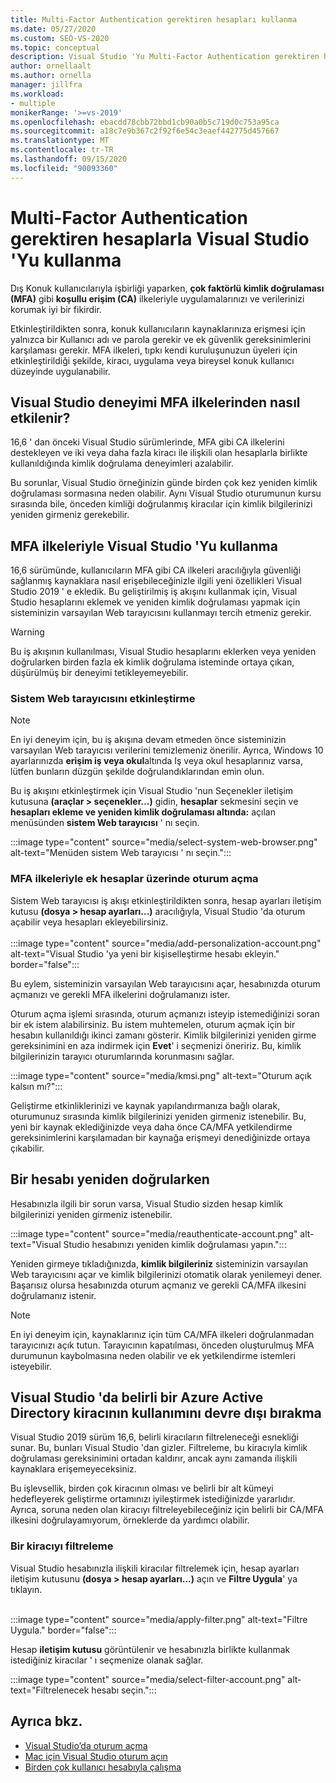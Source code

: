 ```yaml
---
title: Multi-Factor Authentication gerektiren hesapları kullanma
ms.date: 05/27/2020
ms.custom: SEO-VS-2020
ms.topic: conceptual
description: Visual Studio 'Yu Multi-Factor Authentication gerektiren hesaplarla nasıl kullanacağınızı öğrenin.
author: ornellaalt
ms.author: ornella
manager: jillfra
ms.workload:
- multiple
monikerRange: '>=vs-2019'
ms.openlocfilehash: ebacdd78cbb72bbd1cb90a0b5c719d0c753a95ca
ms.sourcegitcommit: a18c7e9b367c2f92f6e54c3eaef442775d457667
ms.translationtype: MT
ms.contentlocale: tr-TR
ms.lasthandoff: 09/15/2020
ms.locfileid: "90093360"
---
```

# <a name="how-to-use-visual-studio-with-accounts-that-require-multi-factor-authentication"></a>Multi-Factor Authentication gerektiren hesaplarla Visual Studio 'Yu kullanma

Dış Konuk kullanıcılarıyla işbirliği yaparken, **çok faktörlü kimlik doğrulaması (MFA)** gibi **koşullu erişim (CA)** ilkeleriyle uygulamalarınızı ve verilerinizi korumak iyi bir fikirdir.  

Etkinleştirildikten sonra, konuk kullanıcıların kaynaklarınıza erişmesi için yalnızca bir Kullanıcı adı ve parola gerekir ve ek güvenlik gereksinimlerini karşılaması gerekir. MFA ilkeleri, tıpkı kendi kuruluşunuzun üyeleri için etkinleştirildiği şekilde, kiracı, uygulama veya bireysel konuk kullanıcı düzeyinde uygulanabilir. 

## <a name="how-is-the-visual-studio-experience-affected-by-mfa-policies"></a>Visual Studio deneyimi MFA ilkelerinden nasıl etkilenir?
16,6 ' dan önceki Visual Studio sürümlerinde, MFA gibi CA ilkelerini destekleyen ve iki veya daha fazla kiracı ile ilişkili olan hesaplarla birlikte kullanıldığında kimlik doğrulama deneyimleri azalabilir.

Bu sorunlar, Visual Studio örneğinizin günde birden çok kez yeniden kimlik doğrulaması sormasına neden olabilir. Aynı Visual Studio oturumunun kursu sırasında bile, önceden kimliği doğrulanmış kiracılar için kimlik bilgilerinizi yeniden girmeniz gerekebilir.

## <a name="using-visual-studio-with-mfa-policies"></a>MFA ilkeleriyle Visual Studio 'Yu kullanma
16,6 sürümünde, kullanıcıların MFA gibi CA ilkeleri aracılığıyla güvenliği sağlanmış kaynaklara nasıl erişebileceğinizle ilgili yeni özellikleri Visual Studio 2019 ' e ekledik. Bu geliştirilmiş iş akışını kullanmak için, Visual Studio hesaplarını eklemek ve yeniden kimlik doğrulaması yapmak için sisteminizin varsayılan Web tarayıcısını kullanmayı tercih etmeniz gerekir.  

> [!WARNING]
> Bu iş akışının kullanılması, Visual Studio hesaplarını eklerken veya yeniden doğrularken birden fazla ek kimlik doğrulama isteminde ortaya çıkan, düşürülmüş bir deneyimi tetikleyemeyebilir. 

### <a name="enabling-system-web-browser"></a>Sistem Web tarayıcısını etkinleştirme

> [!NOTE] 
> En iyi deneyim için, bu iş akışına devam etmeden önce sisteminizin varsayılan Web tarayıcısı verilerini temizlemeniz önerilir. Ayrıca, Windows 10 ayarlarınızda **erişim iş veya okul**altında Iş veya okul hesaplarınız varsa, lütfen bunların düzgün şekilde doğrulandıklarından emin olun.

Bu iş akışını etkinleştirmek için Visual Studio 'nun Seçenekler iletişim kutusuna **(araçlar > seçenekler...)** gidin, **hesaplar** sekmesini seçin ve **hesapları ekleme ve yeniden kimlik doğrulaması altında:** açılan menüsünden **sistem Web tarayıcısı** ' nı seçin. 

:::image type="content" source="media/select-system-web-browser.png" alt-text="Menüden sistem Web tarayıcısı ' nı seçin.":::

### <a name="sign-into-additional-accounts-with-mfapolicies"></a>MFA ilkeleriyle ek hesaplar üzerinde oturum açma 
Sistem Web tarayıcısı iş akışı etkinleştirildikten sonra, hesap ayarları iletişim kutusu **(dosya > hesap ayarları...)** aracılığıyla, Visual Studio 'da oturum açabilir veya hesapları ekleyebilirsiniz.   
</br>
:::image type="content" source="media/add-personalization-account.png" alt-text="Visual Studio 'ya yeni bir kişiselleştirme hesabı ekleyin." border="false":::

Bu eylem, sisteminizin varsayılan Web tarayıcısını açar, hesabınızda oturum açmanızı ve gerekli MFA ilkelerini doğrulamanızı ister.

Oturum açma işlemi sırasında, oturum açmanızı isteyip istemediğinizi soran bir ek istem alabilirsiniz. Bu istem muhtemelen, oturum açmak için bir hesabın kullanıldığı ikinci zamanı gösterir. Kimlik bilgilerinizi yeniden girme gereksinimini en aza indirmek için **Evet**' i seçmenizi öneririz. Bu, kimlik bilgilerinizin tarayıcı oturumlarında korunmasını sağlar.

:::image type="content" source="media/kmsi.png" alt-text="Oturum açık kalsın mı?":::

Geliştirme etkinliklerinizi ve kaynak yapılandırmanıza bağlı olarak, oturumunuz sırasında kimlik bilgilerinizi yeniden girmeniz istenebilir. Bu, yeni bir kaynak eklediğinizde veya daha önce CA/MFA yetkilendirme gereksinimlerini karşılamadan bir kaynağa erişmeyi denediğinizde ortaya çıkabilir.

## <a name="reauthenticating-an-account"></a>Bir hesabı yeniden doğrularken  
Hesabınızla ilgili bir sorun varsa, Visual Studio sizden hesap kimlik bilgilerinizi yeniden girmeniz istenebilir.  

:::image type="content" source="media/reauthenticate-account.png" alt-text="Visual Studio hesabınızı yeniden kimlik doğrulaması yapın.":::

Yeniden girmeye tıkladığınızda, **kimlik bilgileriniz** sisteminizin varsayılan Web tarayıcısını açar ve kimlik bilgilerinizi otomatik olarak yenilemeyi dener. Başarısız olursa hesabınızda oturum açmanız ve gerekli CA/MFA ilkesini doğrulamanız istenir.

> [!NOTE] 
> En iyi deneyim için, kaynaklarınız için tüm CA/MFA ilkeleri doğrulanmadan tarayıcınızı açık tutun. Tarayıcının kapatılması, önceden oluşturulmuş MFA durumunun kaybolmasına neden olabilir ve ek yetkilendirme istemleri isteyebilir.

## <a name="how-to-opt-out-of-using-a-specific-azure-active-directory-tenant-in-visual-studio"></a>Visual Studio 'da belirli bir Azure Active Directory kiracının kullanımını devre dışı bırakma

Visual Studio 2019 sürüm 16,6, belirli kiracıların filtreleneceği esnekliği sunar. Bu, bunları Visual Studio 'dan gizler. Filtreleme, bu kiracıyla kimlik doğrulaması gereksinimini ortadan kaldırır, ancak aynı zamanda ilişkili kaynaklara erişemeyeceksiniz. 

Bu işlevsellik, birden çok kiracının olması ve belirli bir alt kümeyi hedefleyerek geliştirme ortamınızı iyileştirmek istediğinizde yararlıdır. Ayrıca, soruna neden olan kiracıyı filtreleyebileceğiniz için belirli bir CA/MFA ilkesini doğrulayamıyorum, örneklerde da yardımcı olabilir. 

### <a name="how-to-filter-out-a-tenant"></a>Bir kiracıyı filtreleme
Visual Studio hesabınızla ilişkili kiracılar filtrelemek için, hesap ayarları iletişim kutusunu **(dosya > hesap ayarları...)** açın ve **Filtre Uygula**' ya tıklayın. 
</br>
</br>

:::image type="content" source="media/apply-filter.png" alt-text="Filtre Uygula." border="false":::

Hesap **iletişim kutusu** görüntülenir ve hesabınızla birlikte kullanmak istediğiniz kiracılar ' ı seçmenize olanak sağlar. 

:::image type="content" source="media/select-filter-account.png" alt-text="Filtrelenecek hesabı seçin.":::

## <a name="see-also"></a>Ayrıca bkz.

- [Visual Studio’da oturum açma](signing-in-to-visual-studio.md)
- [Mac için Visual Studio oturum açın](/visualstudio/mac/signing-in)
- [Birden çok kullanıcı hesabıyla çalışma](work-with-multiple-user-accounts.md)
